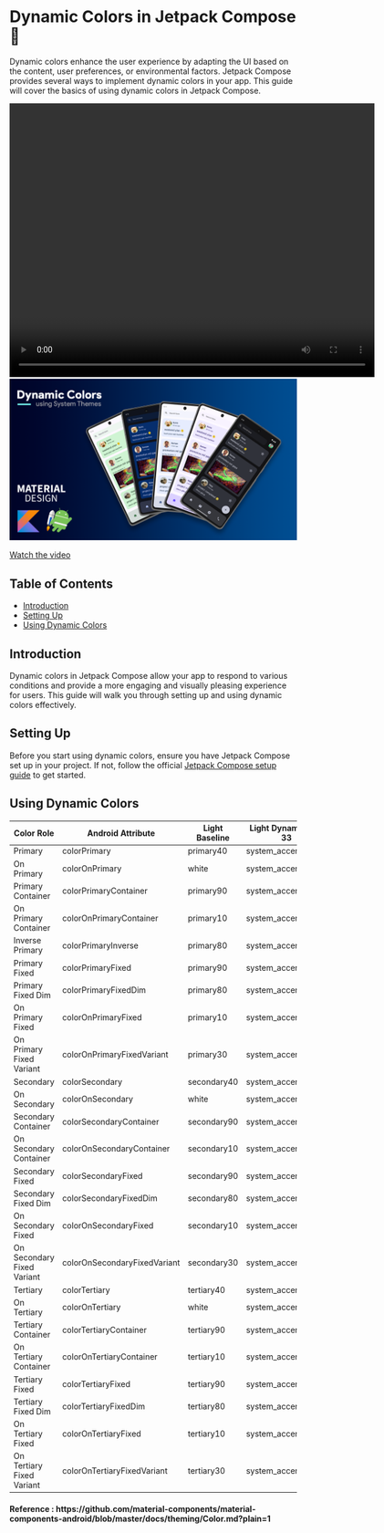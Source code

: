 # Dynamic Colors in Jetpack Compose 🚀

Dynamic colors enhance the user experience by adapting the UI based on the content, user preferences, or environmental factors. Jetpack Compose provides several ways to implement dynamic colors in your app. This guide will cover the basics of using dynamic colors in Jetpack Compose.

<video width="640" height="480" controls>
  <source src="file_demo.mp4" type="video/mp4">
  Your browser does not support the video tag.
</video>

<img src="https://github.com/itssagnikmukherjee/dynamicColors/blob/master/dynamicColors.png">


[Watch the video](https://github.com/itssagnikmukherjee/dynamicColors/blob/master/file_demo.mp4)

## Table of Contents

- [Introduction](#introduction)
- [Setting Up](#setting-up)
- [Using Dynamic Colors](#using-dynamic-colors)


## Introduction

Dynamic colors in Jetpack Compose allow your app to respond to various conditions and provide a more engaging and visually pleasing experience for users. This guide will walk you through setting up and using dynamic colors effectively.

## Setting Up

Before you start using dynamic colors, ensure you have Jetpack Compose set up in your project. If not, follow the official [Jetpack Compose setup guide](https://developer.android.com/jetpack/compose/setup) to get started.

## Using Dynamic Colors

Color Role                 | Android Attribute            | Light Baseline | Light Dynamic 31-33 | Light Dynamic 34+                   | Dark Baseline | Dark Dynamic 31-33 | Dark Dynamic 34+
-------------------------- | ---------------------------- | -------------- | ------------------- | ----------------------------------- | ------------- | ------------------ | ----------------
Primary                    | colorPrimary                 | primary40      | system_accent1_600  | system_primary_light                | primary80     | system_accent1_200 | system_primary_dark
On Primary                 | colorOnPrimary               | white          | system_accent1_0    | system_on_primary_light             | primary20     | system_accent1_800 | system_on_primary_dark
Primary Container          | colorPrimaryContainer        | primary90      | system_accent1_100  | system_primary_container_light      | primary30     | system_accent1_700 | system_primary_container_dark
On Primary Container       | colorOnPrimaryContainer      | primary10      | system_accent1_900  | system_on_primary_container_light   | primary90     | system_accent1_100 | system_on_primary_container_dark
Inverse Primary            | colorPrimaryInverse          | primary80      | system_accent1_200  | system_primary_dark                 | primary40     | system_accent1_600 | system_primary_light
Primary Fixed              | colorPrimaryFixed            | primary90      | system_accent1_100  | system_primary_fixed                | primary90     | system_accent1_100 | system_primary_fixed
Primary Fixed Dim          | colorPrimaryFixedDim         | primary80      | system_accent1_200  | system_primary_fixed_dim            | primary80     | system_accent1_200 | system_primary_fixed_dim
On Primary Fixed           | colorOnPrimaryFixed          | primary10      | system_accent1_900  | system_on_primary_fixed             | primary10     | system_accent1_900 | system_on_primary_fixed
On Primary Fixed Variant   | colorOnPrimaryFixedVariant   | primary30      | system_accent1_700  | system_on_primary_fixed_variant     | primary30     | system_accent1_700 | system_on_primary_fixed_variant
Secondary                  | colorSecondary               | secondary40    | system_accent2_600  | system_secondary_light              | secondary80   | system_accent2_200 | system_secondary_dark
On Secondary               | colorOnSecondary             | white          | system_accent2_0    | system_on_secondary_light           | secondary20   | system_accent2_800 | system_on_secondary_dark
Secondary Container        | colorSecondaryContainer      | secondary90    | system_accent2_100  | system_secondary_container_light    | secondary30   | system_accent2_700 | system_secondary_container_dark
On Secondary Container     | colorOnSecondaryContainer    | secondary10    | system_accent2_900  | system_on_secondary_container_light | secondary90   | system_accent2_100 | system_on_secondary_container_dark
Secondary Fixed            | colorSecondaryFixed          | secondary90    | system_accent2_100  | system_secondary_fixed              | secondary90   | system_accent2_100 | system_secondary_fixed
Secondary Fixed Dim        | colorSecondaryFixedDim       | secondary80    | system_accent2_200  | system_secondary_fixed_dim          | secondary80   | system_accent2_200 | system_secondary_fixed_dim
On Secondary Fixed         | colorOnSecondaryFixed        | secondary10    | system_accent2_900  | system_on_secondary_fixed           | secondary10   | system_accent2_900 | system_on_secondary_fixed
On Secondary Fixed Variant | colorOnSecondaryFixedVariant | secondary30    | system_accent2_700  | system_on_secondary_fixed_variant   | secondary30   | system_accent2_700 | system_on_secondary_fixed_variant
Tertiary                   | colorTertiary                | tertiary40     | system_accent3_600  | system_tertiary_light               | tertiary80    | system_accent3_200 | system_tertiary_dark
On Tertiary                | colorOnTertiary              | white          | system_accent3_0    | system_on_tertiary_light            | tertiary20    | system_accent3_800 | system_on_tertiary_dark
Tertiary Container         | colorTertiaryContainer       | tertiary90     | system_accent3_100  | system_tertiary_container_light     | tertiary30    | system_accent3_700 | system_tertiary_container_dark
On Tertiary Container      | colorOnTertiaryContainer     | tertiary10     | system_accent3_900  | system_on_tertiary_container_light  | tertiary90    | system_accent3_100 | system_on_tertiary_container_dark
Tertiary Fixed             | colorTertiaryFixed           | tertiary90     | system_accent3_100  | system_tertiary_fixed               | tertiary90    | system_accent3_100 | system_tertiary_fixed
Tertiary Fixed Dim         | colorTertiaryFixedDim        | tertiary80     | system_accent3_200  | system_tertiary_fixed_dim           | tertiary80    | system_accent3_200 | system_tertiary_fixed_dim
On Tertiary Fixed          | colorOnTertiaryFixed         | tertiary10     | system_accent3_900  | system_on_tertiary_fixed            | tertiary10    | system_accent3_900 | system_on_tertiary_fixed
On Tertiary Fixed Variant  | colorOnTertiaryFixedVariant  | tertiary30     | system_accent3_700  | system_on_tertiary_fixed_variant    | tertiary30    | system_accent3_700 | system_on_tertiary_fixed_variant

<h4>Reference : https://github.com/material-components/material-components-android/blob/master/docs/theming/Color.md?plain=1</h4>
